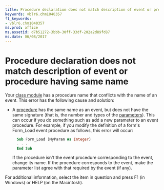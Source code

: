 ```yaml
---
title: Procedure declaration does not match description of event or procedure having same name
keywords: vblr6.chm1040357
f1_keywords:
- vblr6.chm1040357
ms.prod: office
ms.assetid: d7b51272-3bbb-30ff-33df-202a2d89fd87
ms.date: 06/08/2017
---
```



# Procedure declaration does not match description of event or procedure having same name

Your [class module](../../Glossary/vbe-glossary.md) has a procedure name that conflicts with the name of an event. This error has the following cause and solution:

- A [procedure](../../Glossary/vbe-glossary.md) has the same name as an event, but does not have the same signature (that is, the number and types of the [parameters](../../Glossary/vbe-glossary.md)). This can occur if you do something such as add a new parameter to an event procedure. For example, if you modify the definition of a form's Form_Load event procedure as follows, this error will occur:
    
  ```vb
    Sub Form_Load (MyParam As Integer) 
    . . . 
    End Sub
  ```

  If the procedure isn't the event procedure corresponding to the event, change its name. If the procedure corresponds to the event, make the parameter list agree with that required by the event (if any).
    

For additional information, select the item in question and press F1 (in Windows) or HELP (on the Macintosh).

